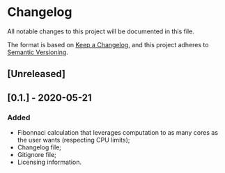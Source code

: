 # Changelog
All notable changes to this project will be documented in this file.

The format is based on [Keep a Changelog](https://keepachangelog.com/en/1.0.0/),
and this project adheres to [Semantic Versioning](https://semver.org/spec/v2.0.0.html).

## [Unreleased]

## [0.1.] - 2020-05-21
### Added
- Fibonnaci calculation that leverages computation to as many cores as the user wants (respecting CPU limits);
- Changelog file;
- Gitignore file;
- Licensing information.
